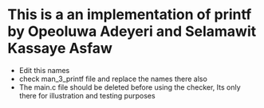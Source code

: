 # This is a an implementation of printf by Opeoluwa Adeyeri and Selamawit Kassaye Asfaw
* Edit this names
* check man_3_printf file and replace the names there also
* The main.c file should be deleted before using the checker, Its only there for illustration and testing purposes
